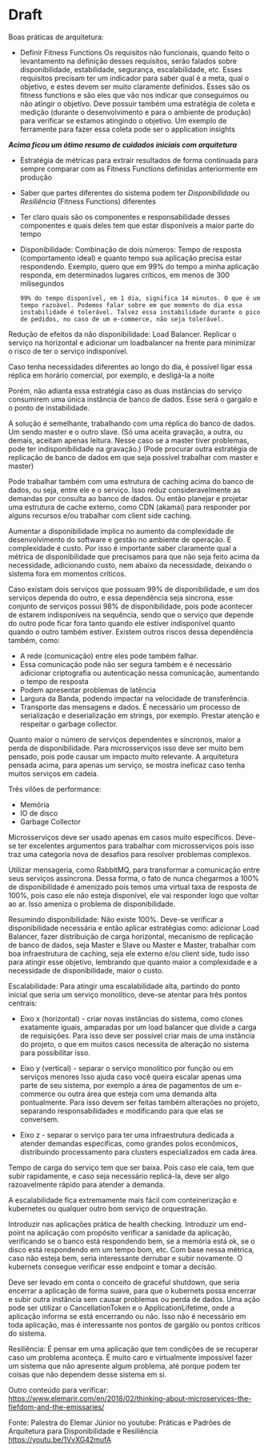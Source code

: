 # Draft

Boas práticas de arquitetura:

- Definir Fitness Functions
  Os requisitos não funcionais, quando feito o levantamento na definição desses requisitos, serão falados sobre disponibilidade, estabilidade, segurança, escalabilidade, etc. Esses requisitos precisam ter um indicador para saber qual é a meta, qual o objetivo, e estes devem ser muito claramente definidos. Esses são os fitness functions e são eles que vão nos indicar que conseguimos ou não atingir o objetivo. Deve possuir também uma estratégia de coleta e medição (durante o desenvolvimento e para o ambiente de produção) para verificar se estamos atingindo o objetivo. Um exemplo de ferramente para fazer essa coleta pode ser o application insights

**_Acima ficou um ótimo resumo de cuidados iniciais com arquitetura_**

- Estratégia de métricas para extrair resultados de forma continuada para sempre comparar com as Fitness Functions definidas anteriormente em produção

- Saber que partes diferentes do sistema podem ter _Disponibilidade_ ou _Resiliência_ (Fitness Functions) diferentes

- Ter claro quais são os componentes e responsabilidade desses componentes e quais deles tem que estar disponíveis a maior parte do tempo

- Disponibilidade:
  Combinação de dois números: Tempo de resposta (comportamento ideal) e quanto tempo sua aplicação precisa estar respondendo. Exemplo, quero que em 99% do tempo a minha aplicação responda, em determinados lugares críticos, em menos de 300 milisegundos

      99% do tempo disponível, em 1 dia, significa 14 minutos. O que é um tempo razoável. Podemos falar sobre em que momento do dia essa instabilidade é tolerável. Talvez essa instabilidade durante o pico de pedidos, no caso de um e-commerce, não seja tolerável.

Redução de efeitos da não disponibilidade:
Load Balancer. Replicar o serviço na horizontal e adicionar um loadbalancer na frente para minimizar o risco de ter o serviço indisponível.

Caso tenha necessidades diferentes ao longo do dia, é possível ligar essa réplica em horário comercial, por exemplo, e desligá-la a noite

Porém, não adianta essa estratégia caso as duas instâncias do serviço consumirem uma única instância de banco de dados. Esse será o gargalo e o ponto de instabilidade.

A solução é semelhante, trabalhando com uma réplica do banco de dados. Um sendo master e o outro slave. (Só uma aceita gravação, a outra, ou demais, aceitam apenas leitura. Nesse caso se a master tiver problemas, pode ter indisponibilidade na gravação.) (Pode procurar outra estratégia de replicação de banco de dados em que seja possível trabalhar com master e master)

Pode trabalhar também com uma estrutura de caching acima do banco de dados, ou seja, entre ele e o serviço. Isso reduz consideravelmente as demandas por consulta ao banco de dados.
Ou então planejar e projetar uma estrutura de cache externo, como CDN (akamai) para responder por alguns recursos e/ou trabalhar com client side caching.

Aumentar a disponibilidade implica no aumento da complexidade de desenvolvimento do software e gestão no ambiente de operação.
E complexidade é custo.
Por isso é importante saber claramente qual a métrica de disponibilidade que precisamos para que não seja feito acima da necessidade, adicionando custo, nem abaixo da necessidade, deixando o sistema fora em momentos críticos.

Caso existam dois serviços que possuam 99% de disponibilidade, e um dos serviços dependa do outro, e essa dependência seja síncrona, esse conjunto de serviços possui 98% de disponibilidade, pois pode acontecer de estarem indisponíveis na sequência, sendo que o serviço que depende do outro pode ficar fora tanto quando ele estiver indisponível quanto quando o outro também estiver.
Existem outros riscos dessa dependência também, como:

- A rede (comunicação) entre eles pode também falhar.
- Essa comunicação pode não ser segura também e é necessário adicionar criptografia ou autenticação nessa comunicação, aumentando o tempo de resposta
- Podem apresentar problemas de latência
- Largura da Banda, podendo impactar na velocidade de transferência.
- Transporte das mensagens e dados. É necessário um processo de serialização e deserialização em strings, por exemplo. Prestar atenção e respeitar o garbage collector.

Quanto maior o número de serviços dependentes e síncronos, maior a perda de disponibilidade.
Para microsserviços isso deve ser muito bem pensado, pois pode causar um impacto muito relevante. A arquitetura pensada acima, para apenas um serviço, se mostra ineficaz caso tenha muitos serviços em cadeia.

Três vilões de performance:

- Memória
- IO de disco
- Garbage Collector

Microsserviços deve ser usado apenas em casos muito específicos. Deve-se ter excelentes argumentos para trabalhar com microsserviços pois isso traz uma categoria nova de desafios para resolver problemas complexos.

Utilizar mensageria, como RabbitMQ, para transformar a comunicação entre seus serviços assíncrona. Dessa forma, o fato de nunca chegarmos a 100% de disponibilidade é amenizado pois temos uma virtual taxa de resposta de 100%, pois caso ele não esteja disponível, ele vai responder logo que voltar ao ar. Isso ameniza o problema de disponibilidade.

Resumindo disponibilidade:
Não existe 100%. Deve-se verificar a disponibilidade necessária e então aplicar estratégias como: adicionar Load Balancer, fazer distribuição de carga horizontal, mecanismo de replicação de banco de dados, seja Master e Slave ou Master e Master, trabalhar com boa infraestrutura de caching, seja ele externo e/ou client side, tudo isso para atingir esse objetivo, lembrando que quanto maior a complexidade e a necessidade de disponibilidade, maior o custo.

Escalabilidade:
Para atingir uma escalabilidade alta, partindo do ponto inicial que seria um serviço monolítico, deve-se atentar para três pontos centrais:

- Eixo x (horizontal) - criar novas instâncias do sistema, como clones exatamente iguais, amparadas por um load balancer que divide a carga de requisições.
  Para isso deve ser possível criar mais de uma instância do projeto, o que em muitos casos necessita de alteração no sistema para possibilitar isso.

- Eixo y (vertical) - separar o serviço monolítico por função ou em serviços menores
  Isso ajuda caso você queira escalar apenas uma parte de seu sistema, por exemplo a área de pagamentos de um e-commerce ou outra área que esteja com uma demanda alta pontualmente.
  Para isso devem ser feitas também alterações no projeto, separando responsabilidades e modificando para que elas se conversem.

- Eixo z - separar o serviço para ter uma infraestrutura dedicada a atender demandas específicas, como grandes polos econômicos, distribuindo processamento para clusters especializados em cada área.

Tempo de carga do serviço tem que ser baixa. Pois caso ele caia, tem que subir rapidamente, e caso seja necessário replicá-la, deve ser algo razoavelmente rápido para atender a demanda.

A escalabilidade fica extremamente mais fácil com conteinerização e kubernetes ou qualquer outro bom serviço de orquestração.

Introduzir nas aplicações prática de health checking. Introduzir um end-point na aplicação com propósito verificar a sanidade da aplicação, verificando se o banco está respondendo bem, se a memória está ok, se o disco está respondendo em um tempo bom, etc.
Com base nessa métrica, caso não esteja bem, seria interessante derrubar e subir novamente. O kubernets consegue verificar esse endpoint e tomar a decisão.

Deve ser levado em conta o conceito de graceful shutdown, que seria encerrar a aplicação de forma suave, para que o kubernets possa encerrar e subir outra instância sem causar problemas ou perda de dados. Uma ação pode ser utilizar o CancellationToken e o ApplicationLifetime, onde a aplicação informa se está encerrando ou não. Isso não é necessário em toda aplicação, mas é interessante nos pontos de gargálo ou pontos críticos do sistema.

Resiliência:
É pensar em uma aplicação que tem condições de se recuperar caso um problema aconteça. É muito caro e virtualmente impossível fazer um sistema que não apresente algum problema, até porque podem ter coisas que não dependem desse sistema em si.

Outro conteúdo para verificar: https://www.elemarjr.com/en/2018/02/thinking-about-microservices-the-fiefdom-and-the-emissaries/

Fonte: Palestra do Elemar Júnior no youtube: Práticas e Padrões de Arquitetura para Disponibilidade e Resiliência
https://youtu.be/1VvXG42mufA
